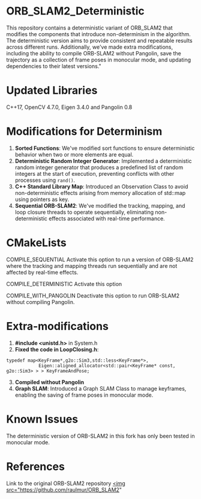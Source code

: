 # ORB_SLAM2_Deterministic
This repository contains a deterministic variant of ORB_SLAM2 that modifies the components that introduce non-determinism in the algorithm. The deterministic version aims to provide consistent and 
repeatable results across different runs. Additionally, we've made extra modifications, including the ability to compile ORB-SLAM2 without Pangolin, save the trajectory as a collection of frame poses in monocular mode, and updating dependencies to their latest versions."

# Updated Libraries
C++17, OpenCV 4.7.0, Eigen 3.4.0 and Pangolin 0.8

# Modifications for Determinism
1) **Sorted Functions**: We've modified sort functions to ensure deterministic behavior when two or more elements are equal.
2) **Deterministic Random Integer Generator**: Implemented a deterministic random integer generator that produces a predefined list of random integers at the start of execution, preventing conflicts with other processes using `rand()`.
3) **C++ Standard Library Map**: Introduced an Observation Class to avoid non-deterministic effects arising from memory allocation of std::map using pointers as key.
4) **Sequential ORB-SLAM2**: We've modified the tracking, mapping, and loop closure threads to operate sequentially, eliminating non-deterministic effects associated with real-time performance.
   
# CMakeLists
COMPILE_SEQUENTIAL
  Activate this option to run a version of ORB-SLAM2 where the tracking and mapping threads run sequentially and are not affected by real-time effects.
  
COMPILE_DETERMINISTIC
  Activate this option 
  
COMPILE_WITH_PANGOLIN
  Deactivate this option to run ORB-SLAM2 without compiling Pangolin.

# Extra-modifications
1) **#include <unistd.h>** in System.h
2) **Fixed the code in LoopClosing.h**:
```
typedef map<KeyFrame*,g2o::Sim3,std::less<KeyFrame*>,
            Eigen::aligned_allocator<std::pair<KeyFrame* const, g2o::Sim3> > > KeyFrameAndPose;
```
3) **Compiled without Pangolin**
4) **Graph SLAM**: Introduced a Graph SLAM Class to manage keyframes, enabling the saving of frame poses in monocular mode.
   
# Known Issues
The deterministic version of ORB-SLAM2 in this fork has only been tested in monocular mode.

# References
Link to the original ORB-SLAM2 repository
<a href="https://github.com/raulmur/ORB_SLAM2" target="_blank"><img src="https://github.com/raulmur/ORB_SLAM2" 
  
